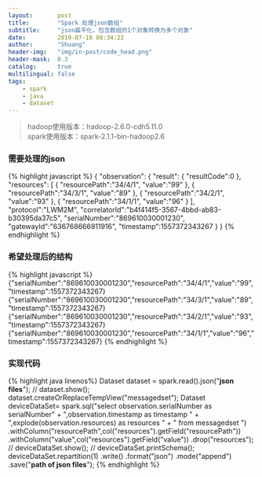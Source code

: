 ```yaml
---
layout:       post
title:        "Spark 处理json数组"
subtitle:     "json扁平化，包含数组的1个对象转换为多个对象"
date:         2019-07-18 08:34:22
author:       "Shuang"
header-img:   "img/in-post/code_head.png"
header-mask:  0.3
catalog:      true
multilingual: false
tags:
    - spark
    - java
    - dataset
---
```


> hadoop使用版本：hadoop-2.6.0-cdh5.11.0 <br/>
> spark使用版本：spark-2.1.1-bin-hadoop2.6 <br/>



### 需要处理的json
{% highlight javascript %}
{
  "observation":
    {
      "result":
        {
          "resultCode":0
        },
      "resources":
        [
          {
            "resourcePath":"34/4/1",
            "value":"99"
          },
          {
            "resourcePath":"34/3/1",
            "value":"89"
          },
          {
            "resourcePath":"34/2/1",
            "value":"93"
          },
          {
            "resourcePath":"34/1/1",
            "value":"96"
          }
        ],
      "protocol":"LWM2M",
      "correlatorId":"b4f414f5-3567-4bbd-ab83-b30395da37c5",
      "serialNumber":"869610030001230",
      "gatewayId":"636768666911916",
      "timestamp":1557372343267
    }
}
{% endhighlight %}

### 希望处理后的结构
{% highlight javascript %}
{"serialNumber":"869610030001230","resourcePath":"34/4/1","value":"99","timestamp":1557372343267}
{"serialNumber":"869610030001230","resourcePath":"34/3/1","value":"89","timestamp":1557372343267}
{"serialNumber":"869610030001230","resourcePath":"34/2/1","value":"93","timestamp":1557372343267}
{"serialNumber":"869610030001230","resourcePath":"34/1/1","value":"96","timestamp":1557372343267}
{% endhighlight %}
### 实现代码
{% highlight java linenos%}
    Dataset<Row> dataset = spark.read().json("**json files**");
//    dataset.show();
    dataset.createOrReplaceTempView("messagedset");
    Dataset<Row> deviceDataSet= spark.sql("select observation.serialNumber as serialNumber" +
        ",observation.timestamp as timestamp " +
        ",explode(observation.resources) as resources " +
        " from messagedset ")
        .withColumn("resourcePath",col("resources").getField("resourcePath"))
        .withColumn("value",col("resources").getField("value"))
        .drop("resources");
//    deviceDataSet.show();
//    deviceDataSet.printSchema();
    deviceDataSet.repartition(1)
    .write()
    .format("json")
    .mode("append")
    .save("**path of json files**");
{% endhighlight %}